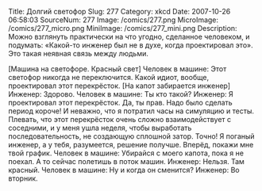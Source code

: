 Title: Долгий светофор 
Slug: 277 
Category: xkcd 
Date: 2007-10-26 06:58:03 
SourceNum: 277 
Image: /comics/277.png 
MicroImage: /comics/277_micro.png 
MiniImage: /comics/277_mini.png 
Description: Можно взглянуть практически на что угодно, сделанное человеком, и подумать: «Какой-то инженер был не в духе, когда проектировал это». Это такая неявная связь между людьми. 

[Машина на светофоре. Красный свет]
Человек в машине: Этот светофор никогда не переключится. Какой идиот, вообще, проектировал этот перекрёсток.
[На капот забирается инженер]
Инженер: Здорово.
Человек в машине: Ты кто такой?
Инженер: Я проектировал этот перекрёсток. Да, ты прав. Надо было сделать период короче! И неважно, что я потратил часы на симуляцию и тесты. Плевать, что этот перекрёсток очень сложно взаимодействует с соседними, и у меня ушла неделя, чтобы выработать последовательность, не создающую сплошной затор. Точно! Я поганый инженер, а у тебя, разумеется, решение получше. Вперёд, покажи мне твой график.
Человек в машине: Убирайся с моего капота, пока я не поехал. А то сейчас полетишь в поток машин.
Инженер: Нельзя. Там красный.
Человек в машине: Ну и когда он сменится?
Инженер: Во вторник.